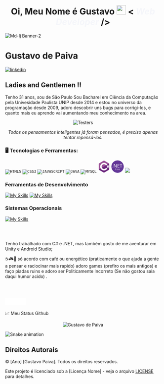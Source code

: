 <h1 align="center">Oi, Meu Nome é Gustavo <img src="https://raw.githubusercontent.com/MartinHeinz/MartinHeinz/master/wave.gif" width="30px" height='30px'> <strong> < <i style='color:#f5f6fa';>Web Developer</i> /> </strong></h1>

<!--![Md:Ij Banner- 1](https://user-images.githubusercontent.com/76690419/143735787-4425d946-b829-46eb-bd97-c68b76ae2a9e.png) -->

![Md-Ij Banner-2](https://user-images.githubusercontent.com/106918656/209438619-25091cdf-a126-4e95-a24c-5efdf8057606.gif)

<div dsplay="inline-block">

 <h1 align="left">Gustavo de Paiva </h1>
  <a href="https://www.linkedin.com/in/gustavopaiva9">
    <img width="80px" src="https://i.ibb.co/RyZx12b/linkedin.png" alt="linkedin" style="vertical-align:top;">
  </a>
</div>

## Ladies and Gentlemen !!

Tenho 31 anos, sou de São Paulo Sou Bacharel em Ciência da Computação pela Univesidade Paulista UNIP desde 2014 e estou no universo da programação desde 2009, adoro descobrir uns bugs para corrigi-los, e quanto mais eu aprendo vai aumentando meu conhecimento na area.
</br>

<p align="center">
  <img src="https://reactiongifs.me/wp-content/uploads/2019/05/Testers-Vs-Developers.gif" width="300" height="170" alt="Testers">
</p>

<p align="center">
  <i>Todos os pensamentos inteligentes já foram pensados, é preciso apenas tentar repensá-los.</i>
</p>


### 🖥️ Tecnologias e Ferramentas: 
<code><img width="40px" src="https://cdn.jsdelivr.net/gh/devicons/devicon/icons/html5/html5-original-wordmark.svg" title = "HTML5"/></code>
<code><img width="40px" src="https://cdn.jsdelivr.net/gh/devicons/devicon/icons/css3/css3-original-wordmark.svg" title = "CSS3"/></code>
<code><img width="40px" src="https://cdn.jsdelivr.net/gh/devicons/devicon/icons/javascript/javascript-original.svg" title = "JAVASCRIPT"/></code>
<code><img width="40px" src="https://cdn.jsdelivr.net/gh/devicons/devicon/icons/java/java-original.svg" title = "JAVA"/></code>
<code><img width="40px" src="https://cdn.jsdelivr.net/gh/devicons/devicon/icons/mysql/mysql-original.svg" title = "MYSQL"/></code>
<code><img width="40px" src="https://github.com/devicons/devicon/blob/v2.16.0/icons/csharp/csharp-original.svg" title = "CSHARP"/></code>
<code><img width="40px" src="https://github.com/devicons/devicon/blob/v2.16.0/icons/dotnetcore/dotnetcore-original.svg" title = "DOTNET"/></code>
<img src="https://skillicons.dev/icons?i=bootstrap,vscode,github,git,typescript,docker,maven,php" />

### Ferramentas de Desenvolvimento
[![My Skills](https://skillicons.dev/icons?i=androidstudio,eclipse,idea,opencv,visualstudio)](https://skillicons.dev)
[![My Skills](https://skillicons.dev/icons?i=bots,jquery,nodejs,py,perl)](https://skillicons.dev)

### Sistemas Operacionais
[![My Skills](https://skillicons.dev/icons?i=apple,kali,linux,windows)](https://skillicons.dev)

</br>
</br>
<div display="inline-block">
 <p align="left"> Tenho trabalhado com C# e .NET, mas também gosto de me aventurar em Unity e Android Studio;</p>
 <p align="left">☕🎮🤣 só acordo com café ou energético (praticamente o que ajuda a gente a pensar e raciocinar mais rapido) adoro games (prefiro os mais antigos) e faço piadas ruins e adoro ser Politicamente Incorreto (Se não gostou saia daqui humor acido) .</p>
</div>

</br>
</br>

<a href="https://www.instagram.com/" target="_blank"><img align="left" alt="Instagram" width="22px" src="https://github.com/Aakarsh-B/trying-repos/blob/master/insta.svg" />
<a href="https://www.linkedin.com/in/gustavopaiva9" target="_blank"><img align="left" alt="LinkedIn" width="22px" src="https://github.com/Aakarsh-B/trying-repos/blob/master/linkedin.svg" />
<a href="https://dev.to/" target="_blank"><img alt="Blog" width="22px" src="https://github.com/Aakarsh-B/trying-repos/blob/master/dev-badge.svg" /></a>


📈 Meu Status Github

<p align="center"> <img src="https://github-readme-stats.vercel.app/api?username=gustavopaiva9&show_icons=true&theme=gotham" alt="Gustavo de Paiva" />

![Snake animation](https://github.com/feltex/feltex/blob/main/feltex-github-user-contribution.svg)

## Direitos Autorais

© [Ano] [Gustavo Paiva]. Todos os direitos reservados.

Este projeto é licenciado sob a [Licença Nome] - veja o arquivo [LICENSE](LICENSE) para detalhes.
